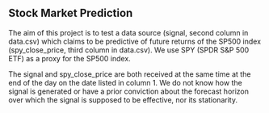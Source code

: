 ## Stock Market Prediction

The aim of this project is to test a data source (signal, second column in data.csv) which claims to be predictive of future returns of the SP500 index (spy_close_price, third column in data.csv). We use SPY (SPDR S&P 500 ETF) as a proxy for the SP500 index.

The signal and spy_close_price are both received at the same time at the end of the day on the date listed in column 1. We do not know how the signal is generated or have a prior conviction about the forecast horizon over which the signal is supposed to be effective, nor its stationarity.
